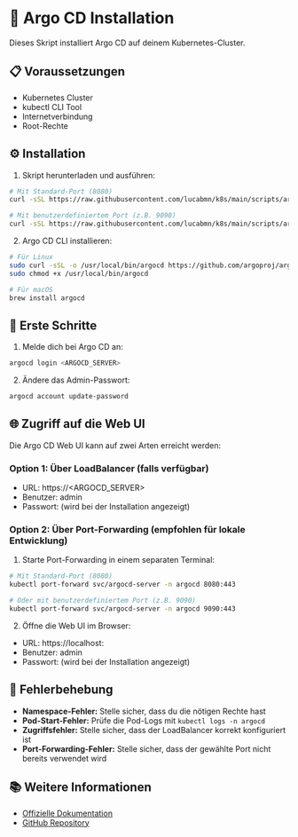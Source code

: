 # 🚢 Argo CD Installation

Dieses Skript installiert Argo CD auf deinem Kubernetes-Cluster.

## 📋 Voraussetzungen

* Kubernetes Cluster
* kubectl CLI Tool
* Internetverbindung
* Root-Rechte

## ⚙️ Installation

1. Skript herunterladen und ausführen:
```bash
# Mit Standard-Port (8080)
curl -sSL https://raw.githubusercontent.com/lucabmn/k8s/main/scripts/argocd/install.sh | sudo bash

# Mit benutzerdefiniertem Port (z.B. 9090)
curl -sSL https://raw.githubusercontent.com/lucabmn/k8s/main/scripts/argocd/install.sh | sudo bash 9090
```

2. Argo CD CLI installieren:
```bash
# Für Linux
sudo curl -sSL -o /usr/local/bin/argocd https://github.com/argoproj/argo-cd/releases/latest/download/argocd-linux-amd64
sudo chmod +x /usr/local/bin/argocd

# Für macOS
brew install argocd
```

## 🔐 Erste Schritte

1. Melde dich bei Argo CD an:
```bash
argocd login <ARGOCD_SERVER>
```

2. Ändere das Admin-Passwort:
```bash
argocd account update-password
```

## 🌐 Zugriff auf die Web UI

Die Argo CD Web UI kann auf zwei Arten erreicht werden:

### Option 1: Über LoadBalancer (falls verfügbar)
* URL: https://<ARGOCD_SERVER>
* Benutzer: admin
* Passwort: (wird bei der Installation angezeigt)

### Option 2: Über Port-Forwarding (empfohlen für lokale Entwicklung)
1. Starte Port-Forwarding in einem separaten Terminal:
```bash
# Mit Standard-Port (8080)
kubectl port-forward svc/argocd-server -n argocd 8080:443

# Oder mit benutzerdefiniertem Port (z.B. 9090)
kubectl port-forward svc/argocd-server -n argocd 9090:443
```
2. Öffne die Web UI im Browser:
* URL: https://localhost:<PORT>
* Benutzer: admin
* Passwort: (wird bei der Installation angezeigt)

## 🔧 Fehlerbehebung

* **Namespace-Fehler:** Stelle sicher, dass du die nötigen Rechte hast
* **Pod-Start-Fehler:** Prüfe die Pod-Logs mit `kubectl logs -n argocd`
* **Zugriffsfehler:** Stelle sicher, dass der LoadBalancer korrekt konfiguriert ist
* **Port-Forwarding-Fehler:** Stelle sicher, dass der gewählte Port nicht bereits verwendet wird

## 📚 Weitere Informationen

* [Offizielle Dokumentation](https://argo-cd.readthedocs.io/)
* [GitHub Repository](https://github.com/argoproj/argo-cd) 